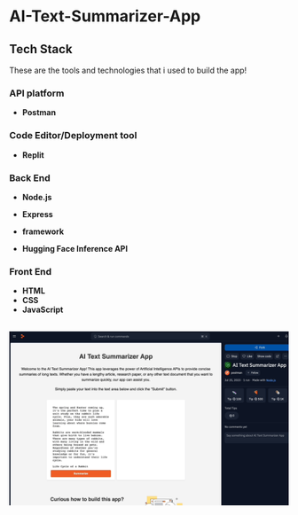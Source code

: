 # AI-Text-Summarizer-App
## Tech Stack

These are the tools and technologies that i used to build the app!

### API platform

* **Postman** 

### Code Editor/Deployment tool

* **Replit** 

### Back End

* **Node.js** 
* **Express**
* **framework**

* **Hugging Face Inference API** 

### Front End

* **HTML**
* **CSS**
* **JavaScript**

<br><img align="left" alt="coding" width="550" src="outcome.gif">

